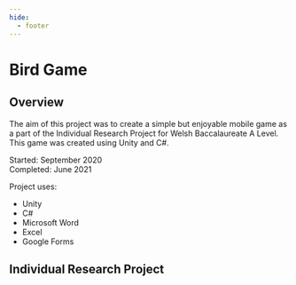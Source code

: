 ```yaml
---
hide:
  - footer
---
```


# Bird Game

## Overview

The aim of this project was to create a simple but enjoyable mobile game as a part of the Individual Research Project for Welsh Baccalaureate A Level.  
This game was created using Unity and C#.    

Started: September 2020  
Completed: June 2021

Project uses:  

- Unity
- C#
- Microsoft Word
- Excel
- Google Forms

## Individual Research Project

<object data="../pdf/IndividualResearchProject.pdf" type="application/pdf" width="100%" height="1500">
</object>